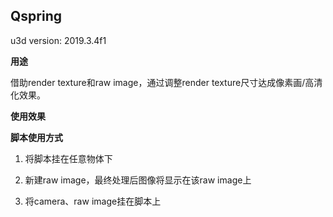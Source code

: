 Qspring
----------

u3d version: 2019.3.4f1

**用途**

借助render texture和raw image，通过调整render texture尺寸达成像素画/高清化效果。

**使用效果**


**脚本使用方式**

1. 将脚本挂在任意物体下

2. 新建raw image，最终处理后图像将显示在该raw image上

3. 将camera、raw image挂在脚本上
